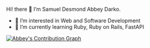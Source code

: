 Hi! there 👋  I’m Samuel Desmond Abbey Darko.

- 👀 I’m interested in Web and Software Development
- 🌱 I’m currently learning Ruby, Ruby on Rails, FastAPI


<!---
s-d-abbey/s-d-abbey is a ✨ special ✨ repository because its `README.md` (this file) appears on your GitHub profile.
You can click the Preview link to take a look at your changes.
--->
[![Abbey's Contribution Graph](https://activity-graph.herokuapp.com/graph?username=s-d-abbey&theme=react-dark)](https://github.com/ashutosh00710/github-readme-activity-graph)
